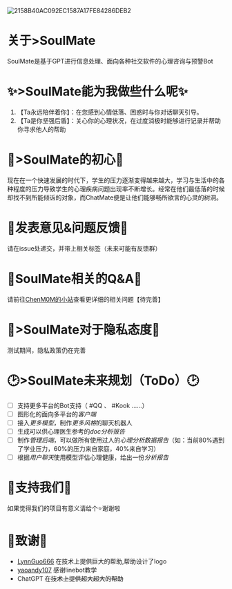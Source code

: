 ![2158B40AC092EC1587A17FE84286DEB2](https://github.com/ChenM0M/SoulMate/assets/126325292/4e42d795-f1bd-4af5-9ec0-ac3124589bb4)
# 关于>SoulMate
SoulMate是基于GPT进行信息处理、面向各种社交软件的心理咨询与预警Bot
# ✨>SoulMate能为我做些什么呢✨
1. 【Ta永远陪伴着你】：在您感到心情低落、困惑时与你对话聊天引导。
2. 【Ta是你坚强后盾】：关心你的心理状况，在过度消极时能够进行记录并帮助你寻求他人的帮助
# 💝>SoulMate的初心💝
现在在一个快速发展的时代下，学生的压力逐渐变得越来越大，学习与生活中的各种程度的压力导致学生的心理疾病问题出现率不断增长。经常在他们最低落的时候却找不到所能倾诉的对象，而ChatMate便是让他们能够畅所欲言的心灵的树洞。
# 📝发表意见&问题反馈📝
请在issue处递交，并带上相关标签（未来可能有反馈群）
# 📌SoulMate相关的Q&A📌
请前往[ChenM0M的小站](https://cmoms.top)查看更详细的相关问题【待完善】
# 🔐>SoulMate对于隐私态度🔐
测试期间，隐私政策仍在完善
# 🕑>SoulMate未来规划（ToDo）🕑
- [ ] 支持更多平台的Bot支持（ #QQ 、 #Kook ......）
- [ ] 图形化的面向多平台的*客户端*
- [ ] 接入*更多模型*，制作*更多风格*的聊天机器人
- [ ] 生成可以供心理医生参考的*doc分析报告*
- [ ] 制作*管理后端*，可以做所有使用过人的*心理分析数据报告*（如：当前80%遇到了学业压力，60%的压力来自家庭，40%来自学习）
- [ ] 根据*用户聊天*使用模型评估心理健康，给出一份*分析报告*
# 💌支持我们💌
如果觉得我们的项目有意义请给个⭐谢谢啦
# 🚀致谢🚀
- [LynnGuo666](https://github.com/LynnGuo666/) 在技术上提供巨大的帮助,帮助设计了logo
- [yaoandy107](https://github.com/yaoandy107/line-bot-tutorial) 感谢linebot教学
- ChatGPT ~~在技术上提供超大超大的帮助~~

